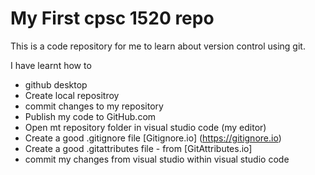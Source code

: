 # My First cpsc 1520 repo

This is a code repository for me to learn about version control using git.

I have learnt how to 

- github desktop
- Create local repositroy
- commit changes to my repository
- Publish my code to GitHub.com
- Open mt repository folder in visual studio code (my editor)
- Create a good .gitignore file [Gitignore.io] (https://gitignore.io)
- Create a good .gitattributes file - from [GitAttributes.io]
- commit my changes from visual studio within visual studio code